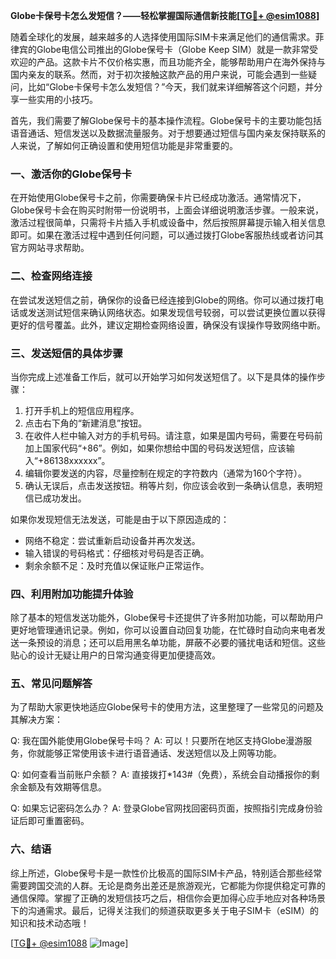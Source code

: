 **Globe卡保号卡怎么发短信？——轻松掌握国际通信新技能[[TG💪+ @esim1088](https://t.me/s/esim1088)]**

随着全球化的发展，越来越多的人选择使用国际SIM卡来满足他们的通信需求。菲律宾的Globe电信公司推出的Globe保号卡（Globe Keep SIM）就是一款非常受欢迎的产品。这款卡片不仅价格实惠，而且功能齐全，能够帮助用户在海外保持与国内亲友的联系。然而，对于初次接触这款产品的用户来说，可能会遇到一些疑问，比如“Globe卡保号卡怎么发短信？”今天，我们就来详细解答这个问题，并分享一些实用的小技巧。

首先，我们需要了解Globe保号卡的基本操作流程。Globe保号卡的主要功能包括语音通话、短信发送以及数据流量服务。对于想要通过短信与国内亲友保持联系的人来说，了解如何正确设置和使用短信功能是非常重要的。

### **一、激活你的Globe保号卡**

在开始使用Globe保号卡之前，你需要确保卡片已经成功激活。通常情况下，Globe保号卡会在购买时附带一份说明书，上面会详细说明激活步骤。一般来说，激活过程很简单，只需将卡片插入手机或设备中，然后按照屏幕提示输入相关信息即可。如果在激活过程中遇到任何问题，可以通过拨打Globe客服热线或者访问其官方网站寻求帮助。

### **二、检查网络连接**

在尝试发送短信之前，确保你的设备已经连接到Globe的网络。你可以通过拨打电话或发送测试短信来确认网络状态。如果发现信号较弱，可以尝试更换位置以获得更好的信号覆盖。此外，建议定期检查网络设置，确保没有误操作导致网络中断。

### **三、发送短信的具体步骤**

当你完成上述准备工作后，就可以开始学习如何发送短信了。以下是具体的操作步骤：

1. 打开手机上的短信应用程序。
2. 点击右下角的“新建消息”按钮。
3. 在收件人栏中输入对方的手机号码。请注意，如果是国内号码，需要在号码前加上国家代码“+86”。例如，如果你想给中国的号码发送短信，应该输入“+86138xxxxxx”。
4. 编辑你要发送的内容，尽量控制在规定的字符数内（通常为160个字符）。
5. 确认无误后，点击发送按钮。稍等片刻，你应该会收到一条确认信息，表明短信已成功发出。

如果你发现短信无法发送，可能是由于以下原因造成的：
- 网络不稳定：尝试重新启动设备并再次发送。
- 输入错误的号码格式：仔细核对号码是否正确。
- 剩余余额不足：及时充值以保证账户正常运作。

### **四、利用附加功能提升体验**

除了基本的短信发送功能外，Globe保号卡还提供了许多附加功能，可以帮助用户更好地管理通讯记录。例如，你可以设置自动回复功能，在忙碌时自动向来电者发送一条预设的消息；还可以启用黑名单功能，屏蔽不必要的骚扰电话和短信。这些贴心的设计无疑让用户的日常沟通变得更加便捷高效。

### **五、常见问题解答**

为了帮助大家更快地适应Globe保号卡的使用方法，这里整理了一些常见的问题及其解决方案：

Q: 我在国外能使用Globe保号卡吗？
A: 可以！只要所在地区支持Globe漫游服务，你就能够正常使用该卡进行语音通话、发送短信以及上网等功能。

Q: 如何查看当前账户余额？
A: 直接拨打*143#（免费），系统会自动播报你的剩余金额及有效期等信息。

Q: 如果忘记密码怎么办？
A: 登录Globe官网找回密码页面，按照指引完成身份验证后即可重置密码。

### **六、结语**

综上所述，Globe保号卡是一款性价比极高的国际SIM卡产品，特别适合那些经常需要跨国交流的人群。无论是商务出差还是旅游观光，它都能为你提供稳定可靠的通信保障。掌握了正确的发短信技巧之后，相信你会更加得心应手地应对各种场景下的沟通需求。最后，记得关注我们的频道获取更多关于电子SIM卡（eSIM）的知识和技术动态哦！

[[TG💪+ @esim1088](https://t.me/s/esim1088) ![Image](https://i.postimg.cc/4NQfJmqS/Snipaste-2025-05-13-00-14-12.png)]